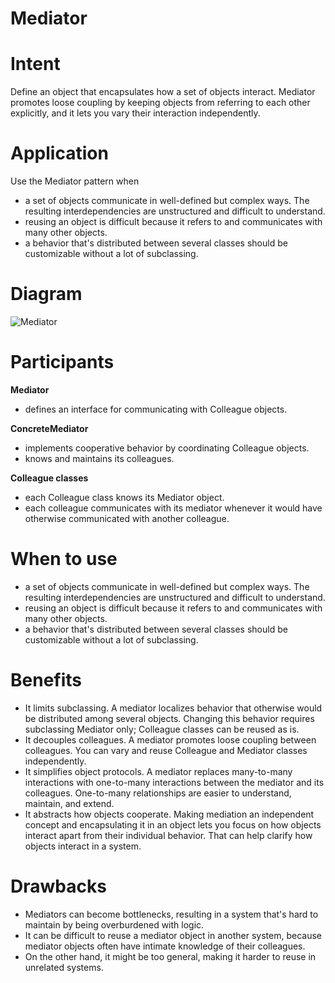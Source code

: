 # Mediator

# Intent

Define an object that encapsulates how a set of objects interact. Mediator promotes loose coupling by keeping objects from referring to each other explicitly, and it lets you vary their interaction independently.

# Application

Use the Mediator pattern when

* a set of objects communicate in well-defined but complex ways. The resulting interdependencies are unstructured and difficult to understand.
* reusing an object is difficult because it refers to and communicates with many other objects.
* a behavior that's distributed between several classes should be customizable without a lot of subclassing.

# Diagram

![Mediator](https://upload.wikimedia.org/wikipedia/commons/9/92/W3sDesign_Mediator_Design_Pattern_UML.jpg)

# Participants

**Mediator**
* defines an interface for communicating with Colleague objects.

**ConcreteMediator**
* implements cooperative behavior by coordinating Colleague objects.
* knows and maintains its colleagues.

**Colleague classes**
* each Colleague class knows its Mediator object.
* each colleague communicates with its mediator whenever it would have otherwise communicated with another colleague.

# When to use

* a set of objects communicate in well-defined but complex ways. The resulting interdependencies are unstructured and difficult to understand.
* reusing an object is difficult because it refers to and communicates with many other objects.
* a behavior that's distributed between several classes should be customizable without a lot of subclassing.

# Benefits

* It limits subclassing. A mediator localizes behavior that otherwise would be distributed among several objects. Changing this behavior requires subclassing Mediator only; Colleague classes can be reused as is.
* It decouples colleagues. A mediator promotes loose coupling between colleagues. You can vary and reuse Colleague and Mediator classes independently.
* It simplifies object protocols. A mediator replaces many-to-many interactions with one-to-many interactions between the mediator and its colleagues. One-to-many relationships are easier to understand, maintain, and extend.
* It abstracts how objects cooperate. Making mediation an independent concept and encapsulating it in an object lets you focus on how objects interact apart from their individual behavior. That can help clarify how objects interact in a system.

# Drawbacks

* Mediators can become bottlenecks, resulting in a system that's hard to maintain by being overburdened with logic.
* It can be difficult to reuse a mediator object in another system, because mediator objects often have intimate knowledge of their colleagues.
* On the other hand, it might be too general, making it harder to reuse in unrelated systems.